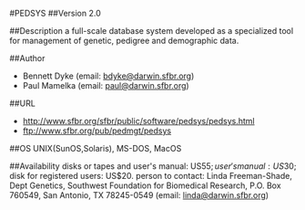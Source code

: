 #PEDSYS
##Version
2.0

##Description
a full-scale database system developed as a specialized tool for management of genetic, pedigree and demographic data.

##Author
* Bennett Dyke (email: bdyke@darwin.sfbr.org)
* Paul Mamelka (email: paul@darwin.sfbr.org)

##URL
* http://www.sfbr.org/sfbr/public/software/pedsys/pedsys.html
* ftp://www.sfbr.org/pub/pedmgt/pedsys

##OS
UNIX(SunOS,Solaris), MS-DOS, MacOS

##Availability
disks or tapes and user's manual: US$55; user's manual: US$30; disk for registered users: US$20\. person to contact: Linda Freeman-Shade, Dept Genetics, Southwest Foundation for Biomedical Research, P.O. Box 760549, San Antonio, TX 78245-0549 (email: linda@darwin.sfbr.org)

